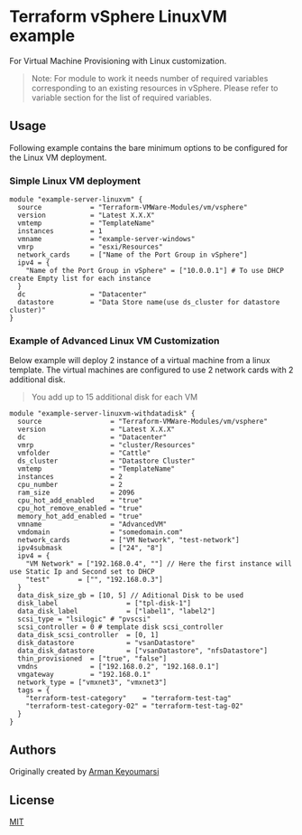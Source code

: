 # Terraform vSphere LinuxVM example

For Virtual Machine Provisioning with Linux customization.

> Note: For module to work it needs number of required variables corresponding to an existing resources in vSphere. Please refer to variable section for the list of required variables.

## Usage

Following example contains the bare minimum options to be configured for the Linux VM deployment.

### Simple Linux VM deployment

```hcl
module "example-server-linuxvm" {
  source            = "Terraform-VMWare-Modules/vm/vsphere"
  version           = "Latest X.X.X"
  vmtemp            = "TemplateName"
  instances         = 1
  vmname            = "example-server-windows"
  vmrp              = "esxi/Resources"
  network_cards     = ["Name of the Port Group in vSphere"]
  ipv4 = {
    "Name of the Port Group in vSphere" = ["10.0.0.1"] # To use DHCP create Empty list for each instance
  }
  dc                = "Datacenter"
  datastore         = "Data Store name(use ds_cluster for datastore cluster)"
}
```

### Example of Advanced Linux VM Customization

Below example will deploy 2 instance of a virtual machine from a linux template. The virtual machines are configured to use 2 network cards with 2 additional disk.

> You add up to 15 additional disk for each VM

```hcl
module "example-server-linuxvm-withdatadisk" {
  source                 = "Terraform-VMWare-Modules/vm/vsphere"
  version                = "Latest X.X.X"
  dc                     = "Datacenter"
  vmrp                   = "cluster/Resources"
  vmfolder               = "Cattle"
  ds_cluster             = "Datastore Cluster"
  vmtemp                 = "TemplateName"
  instances              = 2
  cpu_number             = 2
  ram_size               = 2096
  cpu_hot_add_enabled    = "true"
  cpu_hot_remove_enabled = "true"
  memory_hot_add_enabled = "true"
  vmname                 = "AdvancedVM"
  vmdomain               = "somedomain.com"
  network_cards          = ["VM Network", "test-network"]
  ipv4submask            = ["24", "8"]
  ipv4 = {
    "VM Network" = ["192.168.0.4", ""] // Here the first instance will use Static Ip and Second set to DHCP
    "test"       = ["", "192.168.0.3"]
  }
  data_disk_size_gb = [10, 5] // Aditional Disk to be used
  disk_label                 = ["tpl-disk-1"]
  data_disk_label            = ["label1", "label2"]
  scsi_type = "lsilogic" # "pvscsi"
  scsi_controller = 0 # template disk scsi_controller
  data_disk_scsi_controller  = [0, 1]
  disk_datastore             = "vsanDatastore"
  data_disk_datastore        = ["vsanDatastore", "nfsDatastore"]
  thin_provisioned  = ["true", "false"]
  vmdns             = ["192.168.0.2", "192.168.0.1"]
  vmgateway         = "192.168.0.1"
  network_type = ["vmxnet3", "vmxnet3"]
  tags = {
    "terraform-test-category"    = "terraform-test-tag"
    "terraform-test-category-02" = "terraform-test-tag-02"
  }
}
```

## Authors

Originally created by [Arman Keyoumarsi](https://github.com/Arman-Keyoumarsi)

## License

[MIT](LICENSE)
